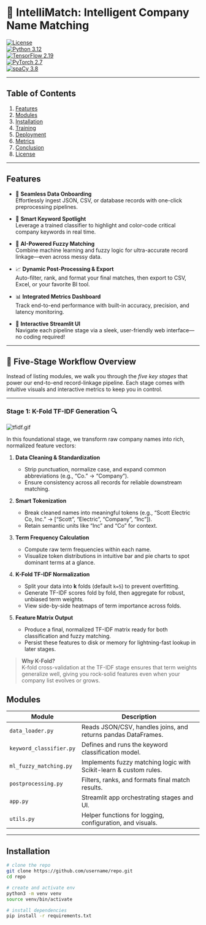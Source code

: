 # 🧠 IntelliMatch: Intelligent Company Name Matching

[![License](https://img.shields.io/github/license/sauravdosi/intellimatch)](https://opensource.org/licenses/MIT)  
[![Python 3.12](https://img.shields.io/badge/python-3.12-blue)](https://www.python.org/downloads/release/python-3120/)  
[![TensorFlow 2.19](https://img.shields.io/badge/tensorflow-2.19-orange)](https://www.tensorflow.org/)  
[![PyTorch 2.7](https://img.shields.io/badge/torch-2.7-red)](https://pytorch.org/)  
[![spaCy 3.8](https://img.shields.io/badge/spacy-3.8-green)](https://spacy.io/)  

---

## Table of Contents

1. [Features](#features)  
2. [Modules](#modules)  
3. [Installation](#installation)  
4. [Training](#training)  
5. [Deployment](#deployment)  
6. [Metrics](#metrics)  
7. [Conclusion](#conclusion)  
8. [License](#license)  

---

## Features

- 🚀 **Seamless Data Onboarding**  
  Effortlessly ingest JSON, CSV, or database records with one-click preprocessing pipelines.

- 🧠 **Smart Keyword Spotlight**  
  Leverage a trained classifier to highlight and color-code critical company keywords in real time.

- 🔗 **AI-Powered Fuzzy Matching**  
  Combine machine learning and fuzzy logic for ultra-accurate record linkage—even across messy data.

- 📈 **Dynamic Post-Processing & Export**  
  Auto-filter, rank, and format your final matches, then export to CSV, Excel, or your favorite BI tool.

- 📊 **Integrated Metrics Dashboard**  
  Track end-to-end performance with built-in accuracy, precision, and latency monitoring.

- 🎨 **Interactive Streamlit UI**  
  Navigate each pipeline stage via a sleek, user-friendly web interface—no coding required!

---
## 🚀 Five-Stage Workflow Overview

Instead of listing modules, we walk you through the _five key stages_ that power our end-to-end record-linkage pipeline. Each stage comes with intuitive visuals and interactive metrics to keep you in control.

---

### Stage 1: K-Fold TF-IDF Generation 🔍

![tfidf.gif](img/tfidf.gif)

In this foundational stage, we transform raw company names into rich, normalized feature vectors:

1. **Data Cleaning & Standardization**  
   - Strip punctuation, normalize case, and expand common abbreviations (e.g., “Co.” → “Company”).  
   - Ensure consistency across all records for reliable downstream matching.

2. **Smart Tokenization**  
   - Break cleaned names into meaningful tokens (e.g., “Scott Electric Co, Inc.” → [“Scott”, “Electric”, “Company”, “Inc”]).  
   - Retain semantic units like “Inc” and “Co” for context.

3. **Term Frequency Calculation**  
   - Compute raw term frequencies within each name.  
   - Visualize token distributions in intuitive bar and pie charts to spot dominant terms at a glance.  

4. **K-Fold TF-IDF Normalization**  
   - Split your data into **k** folds (default `k=5`) to prevent overfitting.  
   - Generate TF-IDF scores fold by fold, then aggregate for robust, unbiased term weights.  
   - View side-by-side heatmaps of term importance across folds.

5. **Feature Matrix Output**  
   - Produce a final, normalized TF-IDF matrix ready for both classification and fuzzy matching.  
   - Persist these features to disk or memory for lightning-fast lookup in later stages.

> **Why K-Fold?**  
> K-fold cross-validation at the TF-IDF stage ensures that term weights generalize well, giving you rock-solid features even when your company list evolves or grows.



## Modules

| Module                  | Description                                                       |
| ----------------------- | ----------------------------------------------------------------- |
| `data_loader.py`        | Reads JSON/CSV, handles joins, and returns pandas DataFrames.     |
| `keyword_classifier.py` | Defines and runs the keyword classification model.                |
| `ml_fuzzy_matching.py`  | Implements fuzzy matching logic with Scikit-learn & custom rules. |
| `postprocessing.py`     | Filters, ranks, and formats final match results.                  |
| `app.py`                | Streamlit app orchestrating stages and UI.                        |
| `utils.py`              | Helper functions for logging, configuration, and visuals.         |

---

## Installation

```bash
# clone the repo
git clone https://github.com/username/repo.git
cd repo

# create and activate env
python3 -m venv venv
source venv/bin/activate

# install dependencies
pip install -r requirements.txt
